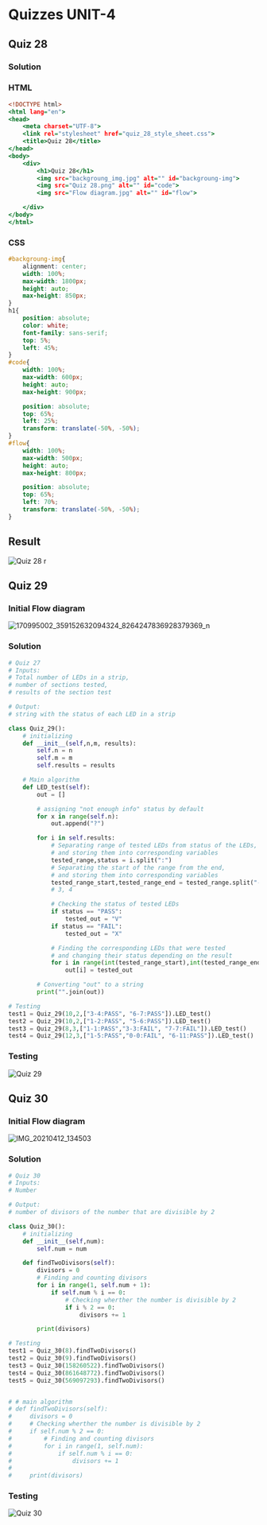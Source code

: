 # Quizzes UNIT-4
## Quiz 28
### Solution
### HTML
```.html
<!DOCTYPE html>
<html lang="en">
<head>
    <meta charset="UTF-8">
    <link rel="stylesheet" href="quiz_28_style_sheet.css">
    <title>Quiz 28</title>
</head>
<body>
    <div>
        <h1>Quiz 28</h1>
        <img src="backgroung_img.jpg" alt="" id="backgroung-img">
        <img src="Quiz 28.png" alt="" id="code">
        <img src="Flow diagram.jpg" alt="" id="flow">

    </div>
</body>
</html>
```
### CSS
```.css
#backgroung-img{
    alignment: center;
    width: 100%;
    max-width: 1800px;
    height: auto;
    max-height: 850px;
}
h1{
    position: absolute;
    color: white;
    font-family: sans-serif;
    top: 5%;
    left: 45%;
}
#code{
    width: 100%;
    max-width: 600px;
    height: auto;
    max-height: 900px;

    position: absolute;
    top: 65%;
    left: 25%;
    transform: translate(-50%, -50%);
}
#flow{
    width: 100%;
    max-width: 500px;
    height: auto;
    max-height: 800px;

    position: absolute;
    top: 65%;
    left: 70%;
    transform: translate(-50%, -50%);
}
```
## Result
![Quiz 28 r](https://user-images.githubusercontent.com/60378207/113653481-e1c3c680-96d0-11eb-9e36-ce3bff79bd57.png)


## Quiz 29
### Initial Flow diagram
![170995002_359152632094324_8264247836928379369_n](https://user-images.githubusercontent.com/60378207/114350870-c6f7c300-9ba4-11eb-8040-9eb6bdb3d24d.jpg)

### Solution
```.py
# Quiz 27
# Inputs:
# Total number of LEDs in a strip,
# number of sections tested,
# results of the section test

# Output:
# string with the status of each LED in a strip

class Quiz_29():
    # initializing
    def __init__(self,n,m, results):
        self.n = n
        self.m = m
        self.results = results

    # Main algorithm
    def LED_test(self):
        out = []

        # assigning "not enough info" status by default
        for x in range(self.n):
            out.append("?")

        for i in self.results:
            # Separating range of tested LEDs from status of the LEDs,
            # and storing them into corresponding variables
            tested_range,status = i.split(":")
            # Separating the start of the range from the end,
            # and storing them into corresponding variables
            tested_range_start,tested_range_end = tested_range.split("-")
            # 3, 4

            # Checking the status of tested LEDs
            if status == "PASS":
                tested_out = "V"
            if status == "FAIL":
                tested_out = "X"

            # Finding the corresponding LEDs that were tested
            # and changing their status depending on the result
            for i in range(int(tested_range_start),int(tested_range_end)+1):
                out[i] = tested_out

        # Converting "out" to a string
        print("".join(out))

# Testing
test1 = Quiz_29(10,2,["3-4:PASS", "6-7:PASS"]).LED_test()
test2 = Quiz_29(10,2,["1-2:PASS", "5-6:PASS"]).LED_test()
test3 = Quiz_29(8,3,["1-1:PASS","3-3:FAIL", "7-7:FAIL"]).LED_test()
test4 = Quiz_29(12,3,["1-5:PASS","0-0:FAIL", "6-11:PASS"]).LED_test()

```
### Testing
![Quiz 29](https://user-images.githubusercontent.com/60378207/114259919-6a61a000-9a0c-11eb-84e4-6cf12626bd9e.png)

## Quiz 30
### Initial Flow diagram
![IMG_20210412_134503](https://user-images.githubusercontent.com/60378207/114350975-eb539f80-9ba4-11eb-94e6-0dc7ab673ce2.jpg)

### Solution
```.py
# Quiz 30
# Inputs:
# Number

# Output:
# number of divisors of the number that are divisible by 2

class Quiz_30():
    # initializing
    def __init__(self,num):
        self.num = num

    def findTwoDivisors(self):
        divisors = 0
        # Finding and counting divisors
        for i in range(1, self.num + 1):
            if self.num % i == 0:
                # Checking wherther the number is divisible by 2
                if i % 2 == 0:
                    divisors += 1

        print(divisors)

# Testing
test1 = Quiz_30(8).findTwoDivisors()
test2 = Quiz_30(9).findTwoDivisors()
test3 = Quiz_30(158260522).findTwoDivisors()
test4 = Quiz_30(861648772).findTwoDivisors()
test5 = Quiz_30(569097293).findTwoDivisors()


# # main algorithm
# def findTwoDivisors(self):
#     divisors = 0
#     # Checking wherther the number is divisible by 2
#     if self.num % 2 == 0:
#         # Finding and counting divisors
#         for i in range(1, self.num):
#             if self.num % i == 0:
#                 divisors += 1
#
#     print(divisors)
```
### Testing
![Quiz 30](https://user-images.githubusercontent.com/60378207/114350559-4fc22f00-9ba4-11eb-8d85-b542a7b0929a.png)

